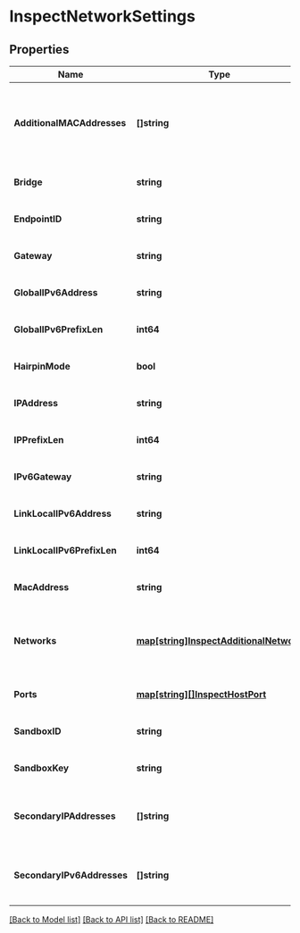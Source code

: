 # InspectNetworkSettings

## Properties
Name | Type | Description | Notes
------------ | ------------- | ------------- | -------------
**AdditionalMACAddresses** | **[]string** | AdditionalMacAddresses is a set of additional MAC Addresses beyond the first. CNI may configure more than one interface for a single network, which can cause this. | [optional] [default to null]
**Bridge** | **string** |  | [optional] [default to null]
**EndpointID** | **string** | EndpointID is unused, maintained exclusively for compatibility. | [optional] [default to null]
**Gateway** | **string** | Gateway is the IP address of the gateway this network will use. | [optional] [default to null]
**GlobalIPv6Address** | **string** | GlobalIPv6Address is the global-scope IPv6 Address for this network. | [optional] [default to null]
**GlobalIPv6PrefixLen** | **int64** | GlobalIPv6PrefixLen is the length of the subnet mask of this network. | [optional] [default to null]
**HairpinMode** | **bool** |  | [optional] [default to null]
**IPAddress** | **string** | IPAddress is the IP address for this network. | [optional] [default to null]
**IPPrefixLen** | **int64** | IPPrefixLen is the length of the subnet mask of this network. | [optional] [default to null]
**IPv6Gateway** | **string** | IPv6Gateway is the IPv6 gateway this network will use. | [optional] [default to null]
**LinkLocalIPv6Address** | **string** |  | [optional] [default to null]
**LinkLocalIPv6PrefixLen** | **int64** |  | [optional] [default to null]
**MacAddress** | **string** | MacAddress is the MAC address for the interface in this network. | [optional] [default to null]
**Networks** | [**map[string]InspectAdditionalNetwork**](InspectAdditionalNetwork.md) | Networks contains information on non-default CNI networks this container has joined. It is a map of network name to network information. | [optional] [default to null]
**Ports** | [**map[string][]InspectHostPort**](array.md) |  | [optional] [default to null]
**SandboxID** | **string** |  | [optional] [default to null]
**SandboxKey** | **string** |  | [optional] [default to null]
**SecondaryIPAddresses** | **[]string** | SecondaryIPAddresses is a list of extra IP Addresses that the container has been assigned in this network. | [optional] [default to null]
**SecondaryIPv6Addresses** | **[]string** | SecondaryIPv6Addresses is a list of extra IPv6 Addresses that the container has been assigned in this networ. | [optional] [default to null]

[[Back to Model list]](../README.md#documentation-for-models) [[Back to API list]](../README.md#documentation-for-api-endpoints) [[Back to README]](../README.md)

